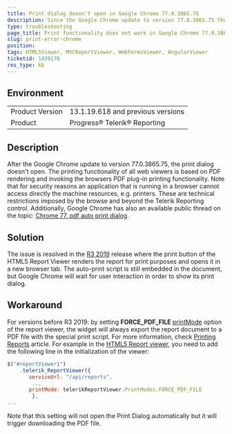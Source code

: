 ```yaml
---
title: Print dialog doesn't open in Google Chrome 77.0.3865.75 
description: Since the Google Chrome update to version 77.0.3865.75 the print functionality in the web-based viewers doesn't work
type: troubleshooting
page_title: Print functionality does not work in Google Chrome 77.0.3865.75 
slug: print-error-chrome
position: 
tags: HTML5Viewer, MVCReportViewer, WebFormsViewer, AngularViewer
ticketid: 1429178
res_type: kb
---
```


## Environment
<table>
	<tr>
		<td>Product Version</td>
		<td>13.1.19.618 and previous versions</td>
	</tr>
	<tr>
		<td>Product</td>
		<td>Progress® Telerik® Reporting</td>
	</tr>
</table>


## Description
After the Google Chrome update to version 77.0.3865.75, the print dialog doesn't open. 
The printing functionality of all web viewers is based on PDF rendering and invoking the browsers PDF plug-in printing functionality. Note that for security reasons an application that is running in a browser cannot access directly the machine resources, e.g. printers. These are technical restrictions imposed by the browse and beyond the Telerik Reporting control.
Additionally, Google Chrome has also an available public thread on the topic: [Chrome 77, pdf auto print dialog](https://support.google.com/chrome/thread/14107571?hl=en). 

## Solution
The issue is resolved in the [R3 2019](https://www.telerik.com/support/whats-new/reporting/release-history/progress-telerik-reporting-r3-2019-13-2-19-918) release where the print button of the HTML5 Report Viewer renders the report for print purposes and opens it in a new browser tab. The auto-print script is still embedded in the document, but Google Chrome will wait for user interaction in order to show its print dialog.

## Workaround

For versions before R3 2019: by setting **FORCE_PDF_FILE** [printMode](../html5-report-viewer-api-printmodes) option of the report viewer, the widget will always export the report document to a PDF file with the special print script. For more information, check [Printing Reports](../html5-report-viewer-direct-print) article. 
For example in the [HTML5 Report viewer](../html5-report-viewer), you need to add the following line in the initialization of the viewer:

```JavaScript
$("#reportViewer1")
	.telerik_ReportViewer({                  
       serviceUrl: "/api/reports",
		...
       printMode: telerikReportViewer.PrintModes.FORCE_PDF_FILE
		},
...
```

Note that this setting will not open the Print Dialog automatically but it will trigger downloading the PDF file.
